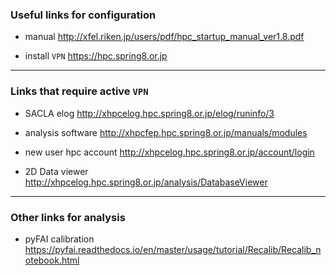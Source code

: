 ### Useful links for configuration

* manual http://xfel.riken.jp/users/pdf/hpc_startup_manual_ver1.8.pdf

* install `VPN` https://hpc.spring8.or.jp 

------------------
### Links that require active `VPN`

* SACLA elog http://xhpcelog.hpc.spring8.or.jp/elog/runinfo/3

* analysis software http://xhpcfep.hpc.spring8.or.jp/manuals/modules  

* new user hpc account http://xhpcelog.hpc.spring8.or.jp/account/login

* 2D Data viewer http://xhpcelog.hpc.spring8.or.jp/analysis/DatabaseViewer

------------------

### Other links for analysis

* pyFAI calibration https://pyfai.readthedocs.io/en/master/usage/tutorial/Recalib/Recalib_notebook.html
